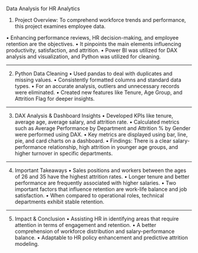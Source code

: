 Data Analysis for HR Analytics
 1. Project Overview: To comprehend workforce trends and performance, this project examines employee data.

 • Enhancing performance reviews, HR decision-making, and employee retention are the objectives.
 • It pinpoints the main elements influencing productivity, satisfaction, and attrition.
 • Power BI was utilized for DAX analysis and visualization, and Python was utilized for cleaning.
 ________________________________________
 2. Python Data Cleaning
 • Used pandas to deal with duplicates and missing values.
 • Consistently formatted columns and standard data types.
 • For an accurate analysis, outliers and unnecessary records were eliminated.
 •	Created new features like Tenure, Age Group, and Attrition Flag for deeper insights.
 ________________________________________

 3. DAX Analysis & Dashboard Insights
 • Developed KPIs like tenure, average age, average salary, and attrition rate.
 • Calculated metrics such as Average Performance by Department and Attrition % by Gender were performed using DAX.
 • Key metrics are displayed using bar, line, pie, and card charts on a dashboard.
 • Findings: There is a clear salary-performance relationship, high attrition in younger age groups, and higher turnover in specific departments.
________________________________________
 4. Important Takeaways
 • Sales positions and workers between the ages of 26 and 35 have the highest attrition rates.
 • Longer tenure and better performance are frequently associated with higher salaries.
 • Two important factors that influence retention are work-life balance and job satisfaction.
 • When compared to operational roles, technical departments exhibit stable retention.
________________________________________
 5. Impact & Conclusion
 • Assisting HR in identifying areas that require attention in terms of engagement and retention.
 • A better comprehension of workforce distribution and salary-performance balance.
 • Adaptable to HR policy enhancement and predictive attrition modeling.
